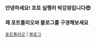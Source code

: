 ### 안녕하세요! 프로 실행러 박강원입니다😎
### 제 포트폴리오와 블로그를 구경해보세요

[포트폴리오](https://roan-helmet-ae1.notion.site/6cb6ca91de9f4a25a81a92c21c44319b?pvs=4) |
[블로그](https://kangwonpark27.tistory.com/) 


